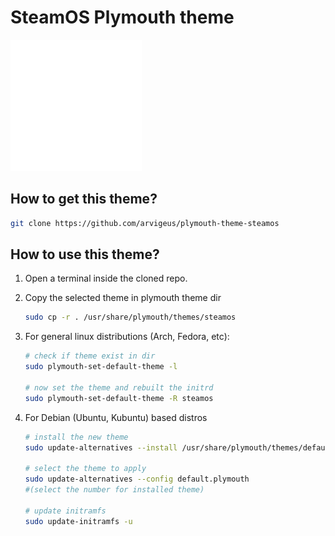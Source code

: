 # SteamOS Plymouth theme

![preview](./preview.apng)

## How to get this theme?

```bash
git clone https://github.com/arvigeus/plymouth-theme-steamos
```

## How to use this theme?

1. Open a terminal inside the cloned repo.

1. Copy the selected theme in plymouth theme dir

    ```sh
    sudo cp -r . /usr/share/plymouth/themes/steamos
    ````

1. For general linux distributions (Arch, Fedora, etc):

    ```bash
    # check if theme exist in dir
    sudo plymouth-set-default-theme -l

    # now set the theme and rebuilt the initrd
    sudo plymouth-set-default-theme -R steamos
    ````

1. For Debian (Ubuntu, Kubuntu) based distros

    ```bash
    # install the new theme
    sudo update-alternatives --install /usr/share/plymouth/themes/default.plymouth default.plymouth /usr/share/plymouth/themes/steamos/steamos.plymouth 100

    # select the theme to apply
    sudo update-alternatives --config default.plymouth
    #(select the number for installed theme)

    # update initramfs
    sudo update-initramfs -u
    ```
